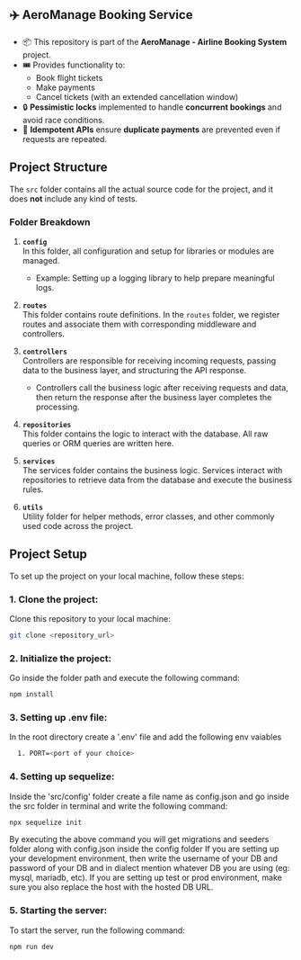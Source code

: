 ## ✈️ AeroManage Booking Service

- 📦 This repository is part of the **AeroManage - Airline Booking System** project.
- 🎟️ Provides functionality to:
  - Book flight tickets
  - Make payments
  - Cancel tickets (with an extended cancellation window)
- 🔒 **Pessimistic locks** implemented to handle **concurrent bookings** and avoid race conditions.
- 🧾 **Idempotent APIs** ensure **duplicate payments** are prevented even if requests are repeated.

## Project Structure

The `src` folder contains all the actual source code for the project, and it does **not** include any kind of tests.

### Folder Breakdown

1. **`config`**  
   In this folder, all configuration and setup for libraries or modules are managed.
   - Example: Setting up a logging library to help prepare meaningful logs.

2. **`routes`**  
   This folder contains route definitions. In the `routes` folder, we register routes and associate them with corresponding middleware and controllers.

3. **`controllers`**  
   Controllers are responsible for receiving incoming requests, passing data to the business layer, and structuring the API response.
   - Controllers call the business logic after receiving requests and data, then return the response after the business layer completes the processing.

4. **`repositories`**  
   This folder contains the logic to interact with the database. All raw queries or ORM queries are written here.

5. **`services`**  
   The services folder contains the business logic. Services interact with repositories to retrieve data from the database and execute the business rules.

6. **`utils`**  
   Utility folder for helper methods, error classes, and other commonly used code across the project.

## Project Setup

To set up the project on your local machine, follow these steps:

### 1. Clone the project:
Clone this repository to your local machine:

```bash
git clone <repository_url>
```

### 2. Initialize the project:
Go inside the folder path and execute the following command:

```bash
npm install
```

### 3. Setting up .env file:
In the root directory create a '.env' file and add the following env vaiables

```bash
  1. PORT=<port of your choice>
```

### 4. Setting up sequelize:
Inside the 'src/config' folder create a file name as config.json and go inside the src folder in terminal and write the following command: 

```bash
npx sequelize init
```

By executing the above command you will get migrations and seeders folder along with config.json inside the config folder
If you are setting up your development environment, then write the username of your DB and password of your DB and in dialect mention whatever DB you are using (eg: mysql, mariadb, etc).
If you are setting up test or prod environment, make sure you also replace the host with the hosted DB URL.

### 5. Starting the server:
To start the server, run the following command:

```bash
npm run dev
```

